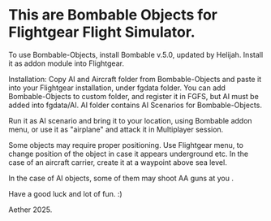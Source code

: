 This are Bombable Objects for Flightgear Flight Simulator. 
==========================================================


 To use Bombable-Objects, install Bombable v.5.0, updated by
  Helijah. Install it as addon module into Flightgear. 
  

 Installation: Copy AI and Aircraft folder from Bombable-Objects
  and paste it into your Flightgear installation, under fgdata 
  folder. You can add Bombable-Objects to custom folder, and 
  register it in FGFS, but AI must be added into fgdata/AI. 
  AI folder contains AI Scenarios for Bombable-Objects. 


 Run it as AI scenario and bring it to your location, using 
  Bombable addon menu,  or use it as "airplane" and attack it
  in Multiplayer session.
  

 Some objects may require proper positioning. Use Flightgear menu, 
  to change position of the object in case it appears underground 
  etc. In the case of an aircraft carrier, create it at a waypoint 
  above sea level.
  

 In the case of AI objects, some of them may shoot AA guns at you . 

 Have a good luck and lot of fun. :)



 Aether 2025.
